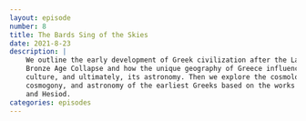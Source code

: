 ```yaml
---
layout: episode
number: 8
title: The Bards Sing of the Skies
date: 2021-8-23
description: |
    We outline the early development of Greek civilization after the Late
    Bronze Age Collapse and how the unique geography of Greece influenced its
    culture, and ultimately, its astronomy. Then we explore the cosmology,
    cosmogony, and astronomy of the earliest Greeks based on the works of Homer
    and Hesiod.
categories: episodes
---
```

